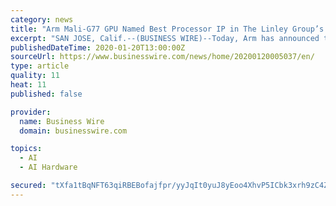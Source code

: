 ```yaml
---
category: news
title: "Arm Mali-G77 GPU Named Best Processor IP in The Linley Group’s Analysts’ Choice Awards"
excerpt: "SAN JOSE, Calif.--(BUSINESS WIRE)--Today, Arm has announced that the Arm Mali-G77 GPU has been named the winner of the Best Processor IP category in The Linley Group’s Analysts’ Choice Awards 2019. The annual awards recognize the top semiconductor offerings of the year in seven distinct categories: AI accelerators, embedded processors ..."
publishedDateTime: 2020-01-20T13:00:00Z
sourceUrl: https://www.businesswire.com/news/home/20200120005037/en/
type: article
quality: 11
heat: 11
published: false

provider:
  name: Business Wire
  domain: businesswire.com

topics:
  - AI
  - AI Hardware

secured: "tXfa1tBqNFT63qiRBEBofajfpr/yyJqIt0yuJ8yEoo4XhvP5ICbk3xrh9zC4ZBT4iH9WiH9XhwRnIqxY9WI0vv3Sqe7uoMQ/wsXNBpYzr1AlAXmYShfD+2tTl2qfoE86f3JZhhu1Z20NKUdrhvK9pQpXppXYhKUQ2Ifn/4nuAZPkfJxpqbSTts7TRyK8LcIQYzUqp5v4XkqM3cGrpJnpqxpKBN0FnCbrhtmMmVhLTh9147ZwHBEA+ucM9j53+jsiugzO5BQqkFp//78g30UvnR7Z3qeZxu8q9vhHLYhCPs9DmfOkguJtYk2TFP6u9N11;gC1ymENUNaN0ptFeyswiuQ=="
---
```


